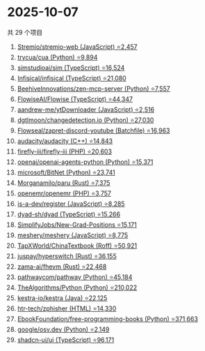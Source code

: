 # 2025-10-07

共 29 个项目

<!-- BEGIN GITHUB -->
<!-- 最后更新时间 2025-10-07 23:09:47 +0800 -->
1. [Stremio/stremio-web (JavaScript) ⭐2,457](https://github.com/Stremio/stremio-web)
1. [trycua/cua (Python) ⭐9,894](https://github.com/trycua/cua)
1. [simstudioai/sim (TypeScript) ⭐16,524](https://github.com/simstudioai/sim)
1. [Infisical/infisical (TypeScript) ⭐21,080](https://github.com/Infisical/infisical)
1. [BeehiveInnovations/zen-mcp-server (Python) ⭐7,557](https://github.com/BeehiveInnovations/zen-mcp-server)
1. [FlowiseAI/Flowise (TypeScript) ⭐44,347](https://github.com/FlowiseAI/Flowise)
1. [aandrew-me/ytDownloader (JavaScript) ⭐2,516](https://github.com/aandrew-me/ytDownloader)
1. [dgtlmoon/changedetection.io (Python) ⭐27,030](https://github.com/dgtlmoon/changedetection.io)
1. [Flowseal/zapret-discord-youtube (Batchfile) ⭐16,963](https://github.com/Flowseal/zapret-discord-youtube)
1. [audacity/audacity (C++) ⭐14,843](https://github.com/audacity/audacity)
1. [firefly-iii/firefly-iii (PHP) ⭐20,603](https://github.com/firefly-iii/firefly-iii)
1. [openai/openai-agents-python (Python) ⭐15,371](https://github.com/openai/openai-agents-python)
1. [microsoft/BitNet (Python) ⭐23,741](https://github.com/microsoft/BitNet)
1. [Morganamilo/paru (Rust) ⭐7,375](https://github.com/Morganamilo/paru)
1. [openemr/openemr (PHP) ⭐3,757](https://github.com/openemr/openemr)
1. [is-a-dev/register (JavaScript) ⭐8,285](https://github.com/is-a-dev/register)
1. [dyad-sh/dyad (TypeScript) ⭐15,266](https://github.com/dyad-sh/dyad)
1. [SimplifyJobs/New-Grad-Positions ⭐15,171](https://github.com/SimplifyJobs/New-Grad-Positions)
1. [meshery/meshery (JavaScript) ⭐8,775](https://github.com/meshery/meshery)
1. [TapXWorld/ChinaTextbook (Roff) ⭐50,921](https://github.com/TapXWorld/ChinaTextbook)
1. [juspay/hyperswitch (Rust) ⭐36,155](https://github.com/juspay/hyperswitch)
1. [zama-ai/fhevm (Rust) ⭐22,468](https://github.com/zama-ai/fhevm)
1. [pathwaycom/pathway (Python) ⭐45,184](https://github.com/pathwaycom/pathway)
1. [TheAlgorithms/Python (Python) ⭐210,022](https://github.com/TheAlgorithms/Python)
1. [kestra-io/kestra (Java) ⭐22,125](https://github.com/kestra-io/kestra)
1. [htr-tech/zphisher (HTML) ⭐14,330](https://github.com/htr-tech/zphisher)
1. [EbookFoundation/free-programming-books (Python) ⭐371,663](https://github.com/EbookFoundation/free-programming-books)
1. [google/osv.dev (Python) ⭐2,149](https://github.com/google/osv.dev)
1. [shadcn-ui/ui (TypeScript) ⭐96,171](https://github.com/shadcn-ui/ui)
<!-- END GITHUB -->